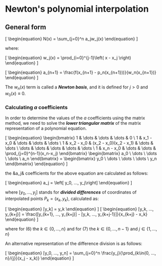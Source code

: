 # Newton's polynomial interpolation

## General form

\[
\begin{equation}
    N(x) = \sum_{j=0}^n a_jw_j(x)
\end{equation}
\]

where:

\[
\begin{equation}
    w_j(x) = \prod_{i=0}^{j-1}\left( x - x_j \right)
\end{equation}
\]

\[
\begin{equation}
    a_{n+1} = \frac{f(x_{n+1} - p_n(x_{n+1}))}{w_n(x_{n+1})}
\end{equation}
\]

The $w_n(x)$ term is called a ***Newton basis***, and it is defined for $j > 0$ and $w_0(x) \equiv 0$.

### Calculating $a$ coefficients

In order to determine the values of the $a$ coefficients using the matrix method, we need to solve the ***lower triangular matrix*** of the matrix representation of a polynomial equation.

\[ 
\begin{equation}
    \begin{bmatrix} 
        1 & \dots & \dots & \dots & 0 \\
        1 & x_1 - x_0 & \dots & \dots & \dots \\
        1 & x_2 - x_0 & (x_2 - x_0)(x_2 - x_1) & \dots & \dots \\
        \dots & \dots & \dots & \dots & \dots \\
        1 & x_n - x_0 & \dots & \dots & \prod_{j=0}^{n-1}(x_n-x_j)
    \end{bmatrix}
    \begin{bmatrix}
        a_0 \\
        \dots \\
        \dots \\
        \dots \\
        a_n
    \end{bmatrix}
    = 
    \begin{bmatrix}
        y_0 \\
        \dots \\
        \dots \\
        \dots \\
        y_n
    \end{bmatrix}
\end{equation}
\]

the &a_j& coefficients for the above equation are calculated as follows:

\[
\begin{equation}
    a_j = \left[ y_0, ..., y_j\right]
\end{equation}
\]

where $\left[ y_0, ..., y_j\right]$ stands for ***divided differences*** of coordinates of interpolated points $P_k = (x_k, y_k)$, calculated as:

\[
    \begin{equation}
    [y_k] = y_k
    \end{equation}
\]
\[ 
    \begin{equation}
        [y_k, ..., y_{k+j}] = \frac{[y_{k+1}, ..., y_{k+j}] - [y_k, ..., y_{k+j-1}]}{x_{k+j} - x_k}
    \end{equation}
\]

where for $(6)$ the $k \in \{0, ..., n\}$ and for $(7)$ the $k \in \{0, ..., n-1\}$ and $j \in \{1, ..., n\}$

An alternative representation of the difference division is as follows:

\[
\begin{equation}
    [y_0, ..., y_n] = \sum_{j=0}^n \frac{y_j}{\prod_{k\in\{0, ..., n\}/\{j\}}(x_j - x_k)}
\end{equation}
\]